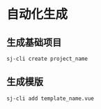 # 自动化生成

## 生成基础项目

```
sj-cli create project_name
```

## 生成模版

```
sj-cli add template_name.vue
```